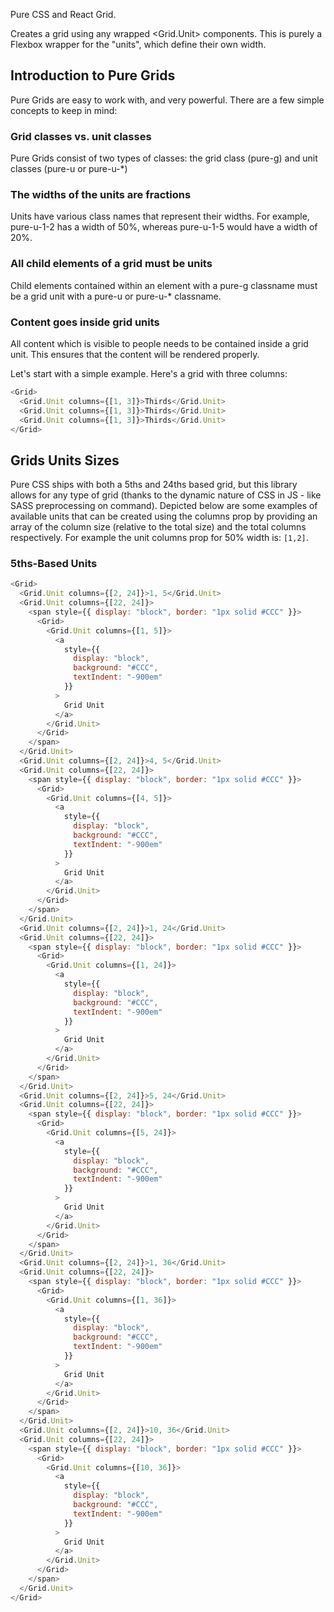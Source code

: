 Pure CSS and React Grid.

Creates a grid using any wrapped <Grid.Unit> components. This is purely a Flexbox wrapper for the "units", which define their own width.

## Introduction to Pure Grids

Pure Grids are easy to work with, and very powerful. There are a few simple concepts to keep in mind:

### Grid classes vs. unit classes

Pure Grids consist of two types of classes: the grid class (pure-g) and unit classes (pure-u or pure-u-\*)

### The widths of the units are fractions

Units have various class names that represent their widths. For example, pure-u-1-2 has a width of 50%, whereas pure-u-1-5 would have a width of 20%.

### All child elements of a grid must be units

Child elements contained within an element with a pure-g classname must be a grid unit with a pure-u or pure-u-\* classname.

### Content goes inside grid units

All content which is visible to people needs to be contained inside a grid unit. This ensures that the content will be rendered properly.

Let's start with a simple example. Here's a grid with three columns:

```js
<Grid>
  <Grid.Unit columns={[1, 3]}>Thirds</Grid.Unit>
  <Grid.Unit columns={[1, 3]}>Thirds</Grid.Unit>
  <Grid.Unit columns={[1, 3]}>Thirds</Grid.Unit>
</Grid>
```

## Grids Units Sizes

Pure CSS ships with both a 5ths and 24ths based grid, but this library allows for any type of grid (thanks to the dynamic nature of CSS in JS - like SASS preprocessing on command). Depicted below are some examples of available units that can be created using the columns prop by providing an array of the column size (relative to the total size) and the total columns respectively. For example the unit columns prop for 50% width is: `[1,2]`.

### 5ths-Based Units

```js
<Grid>
  <Grid.Unit columns={[2, 24]}>1, 5</Grid.Unit>
  <Grid.Unit columns={[22, 24]}>
    <span style={{ display: "block", border: "1px solid #CCC" }}>
      <Grid>
        <Grid.Unit columns={[1, 5]}>
          <a
            style={{
              display: "block",
              background: "#CCC",
              textIndent: "-900em"
            }}
          >
            Grid Unit
          </a>
        </Grid.Unit>
      </Grid>
    </span>
  </Grid.Unit>
  <Grid.Unit columns={[2, 24]}>4, 5</Grid.Unit>
  <Grid.Unit columns={[22, 24]}>
    <span style={{ display: "block", border: "1px solid #CCC" }}>
      <Grid>
        <Grid.Unit columns={[4, 5]}>
          <a
            style={{
              display: "block",
              background: "#CCC",
              textIndent: "-900em"
            }}
          >
            Grid Unit
          </a>
        </Grid.Unit>
      </Grid>
    </span>
  </Grid.Unit>
  <Grid.Unit columns={[2, 24]}>1, 24</Grid.Unit>
  <Grid.Unit columns={[22, 24]}>
    <span style={{ display: "block", border: "1px solid #CCC" }}>
      <Grid>
        <Grid.Unit columns={[1, 24]}>
          <a
            style={{
              display: "block",
              background: "#CCC",
              textIndent: "-900em"
            }}
          >
            Grid Unit
          </a>
        </Grid.Unit>
      </Grid>
    </span>
  </Grid.Unit>
  <Grid.Unit columns={[2, 24]}>5, 24</Grid.Unit>
  <Grid.Unit columns={[22, 24]}>
    <span style={{ display: "block", border: "1px solid #CCC" }}>
      <Grid>
        <Grid.Unit columns={[5, 24]}>
          <a
            style={{
              display: "block",
              background: "#CCC",
              textIndent: "-900em"
            }}
          >
            Grid Unit
          </a>
        </Grid.Unit>
      </Grid>
    </span>
  </Grid.Unit>
  <Grid.Unit columns={[2, 24]}>1, 36</Grid.Unit>
  <Grid.Unit columns={[22, 24]}>
    <span style={{ display: "block", border: "1px solid #CCC" }}>
      <Grid>
        <Grid.Unit columns={[1, 36]}>
          <a
            style={{
              display: "block",
              background: "#CCC",
              textIndent: "-900em"
            }}
          >
            Grid Unit
          </a>
        </Grid.Unit>
      </Grid>
    </span>
  </Grid.Unit>
  <Grid.Unit columns={[2, 24]}>10, 36</Grid.Unit>
  <Grid.Unit columns={[22, 24]}>
    <span style={{ display: "block", border: "1px solid #CCC" }}>
      <Grid>
        <Grid.Unit columns={[10, 36]}>
          <a
            style={{
              display: "block",
              background: "#CCC",
              textIndent: "-900em"
            }}
          >
            Grid Unit
          </a>
        </Grid.Unit>
      </Grid>
    </span>
  </Grid.Unit>
</Grid>
```
